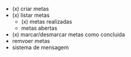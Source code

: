 - (x) criar metas
- (x) listar metas
   - (x) metas realizadas
   - metas abertas
- (x) marcar/desmarcar metas como concluida
- remvoer metas
- sistema de mensagem